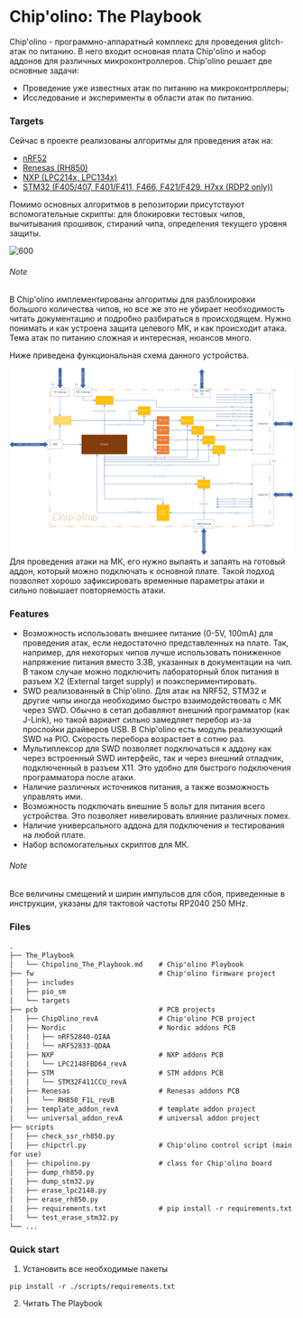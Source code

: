 # Chip'olino: The Playbook

Chip'olino - программно-аппаратный комплекс для проведения glitch-атак по питанию. В него входит основная плата Chip'olino и набор аддонов для различных микроконтроллеров.
Chip'olino решает две основные задачи:
* Проведение уже известных атак по питанию на микроконтроллеры;
* Исследование и эксперименты в области атак по питанию.

### Targets
Сейчас в проекте реализованы алгоритмы для проведения атак на:
* [nRF52](nRF52.md)
* [Renesas (RH850)](Renesas.md)
* [NXP (LPC214x, LPC134x)](NXP.md)
* [STM32 (F405/407, F401/F411, F466, F421/F429, H7xx (RDP2 only))](STM32.md)

Помимо основных алгоритмов в репозитории присутствуют вспомогательные скрипты: для блокировки тестовых чипов, вычитывания прошивок, стираний чипа, определения текущего уровня защиты.

![600](pics/pcb_pics/ALLIN2.png)
###### Note
В Chip'olino имплементированы алгоритмы для разблокировки большого количества чипов, но все же это не убирает необходимость читать документацию и подробно разбираться в происходящем. Нужно понимать и как устроена защита целевого МК, и как происходит атака. Тема атак по питанию сложная и интересная, нюансов много.

Ниже приведена функциональная схема данного устройства.



![](Chipolino_logic_sch/Chipolino_logic_sch.png)
Для проведения атаки на МК, его нужно выпаять и запаять на готовый аддон, который можно подключать к основной плате. Такой подход позволяет хорошо зафиксировать временные параметры атаки и сильно повышает повторяемость атаки.

### Features
* Возможность использовать внешнее питание (0-5V, 100mA) для проведения атак, если недостаточно представленных на плате. Так, например, для некоторых чипов лучше использовать пониженное напряжение питания вместо 3.3В, указанных в документации на чип. В таком случае можно подключить лабораторный блок питания в разъем X2 (External target supply) и поэкспериментировать.
* SWD реализованный в Chip'olino. Для атак на NRF52, STM32 и другие чипы иногда необходимо быстро взаимодействовать с МК через SWD. Обычно в сетап добавляют внешний программатор (как J-Link), но такой вариант сильно замедляет перебор из-за прослойки драйверов USB. В Chip'olino есть модуль реализующий SWD на PIO. Скорость перебора возрастает в сотню раз.
* Мультиплексор для SWD позволяет подключаться к аддону как через встроенный SWD интерфейс, так и через внешний отладчик, подключенный в разъем X11. Это удобно для быстрого подключения программатора после атаки.
* Наличие различных источников питания, а также возможность управлять ими.
* Возможность подключать внешние 5 вольт для питания всего устройства. Это позволяет нивелировать влияние различных помех.
* Наличие универсального аддона для подключения и тестирования на любой плате.
* Набор вспомогательных скриптов для МК.

###### Note
Все величины смещений и ширин импульсов для сбоя, приведенные в инструкции, указаны для тактовой частоты RP2040 250 MHz.

### Files

```
.
├── The_Playbook
│   └── Chipolino_The_Playbook.md    # Chip'olino Playbook 
├── fw                               # Chip'olino firmware project 
│   ├── includes
│   ├── pio_sm
│   └── targets
├── pcb                              # PCB projects
│   ├── ChipOlino_revA               # Chip'olino PCB project
│   ├── Nordic                       # Nordic addons PCB
│   │   ├── nRF52840-QIAA
│   │   └── nRF52833-QDAA
│   ├── NXP                          # NXP addons PCB
│   │   └── LPC2148FBD64_revA
│   ├── STM                          # STM addons PCB
│   │   └── STM32F411CCU_revA
│   ├── Renesas                      # Renesas addons PCB
│   │   └── RH850_F1L_revB   
│   ├── template_addon_revA          # template addon project
│   └── universal_addon_revA         # universal addon project
├── scripts                           
│   ├── check_ssr_rh850.py    
│   ├── chipctrl.py                  # Chip'olino control script (main for use)
│   ├── chipolino.py                 # class for Chip'olino board 
│   ├── dump_rh850.py                
│   ├── dump_stm32.py                
│   ├── erase_lpc2148.py             
│   ├── erase_rh850.py               
│   ├── requirements.txt             # pip install -r requirements.txt
│   └── test_erase_stm32.py          
└── ...
```

### Quick start

1) Установить все необходимые пакеты
```
pip install -r ./scripts/requirements.txt
```
2) Читать The Playbook